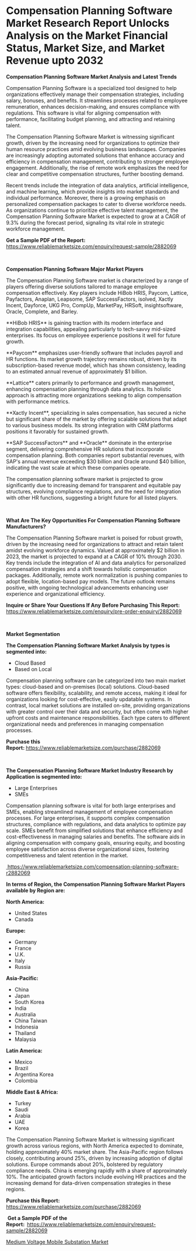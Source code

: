 <p><h1>Compensation Planning Software Market Research Report Unlocks Analysis on the Market Financial Status, Market Size, and Market Revenue upto 2032</h1></p><p><strong>Compensation Planning Software Market Analysis and Latest Trends</strong></p>
<p><p>Compensation Planning Software is a specialized tool designed to help organizations effectively manage their compensation strategies, including salary, bonuses, and benefits. It streamlines processes related to employee remuneration, enhances decision-making, and ensures compliance with regulations. This software is vital for aligning compensation with performance, facilitating budget planning, and attracting and retaining talent.</p><p>The Compensation Planning Software Market is witnessing significant growth, driven by the increasing need for organizations to optimize their human resource practices amid evolving business landscapes. Companies are increasingly adopting automated solutions that enhance accuracy and efficiency in compensation management, contributing to stronger employee engagement. Additionally, the rise of remote work emphasizes the need for clear and competitive compensation structures, further boosting demand.</p><p>Recent trends include the integration of data analytics, artificial intelligence, and machine learning, which provide insights into market standards and individual performance. Moreover, there is a growing emphasis on personalized compensation packages to cater to diverse workforce needs. As organizations continue to prioritize effective talent management, the Compensation Planning Software Market is expected to grow at a CAGR of 9.3% during the forecast period, signaling its vital role in strategic workforce management.</p></p>
<p><strong>Get a Sample PDF of the Report:&nbsp;</strong> <a href="https://www.reliablemarketsize.com/enquiry/request-sample/2882069?utm_campaign=3197&utm_medium=2&utm_source=Github&utm_content=ia&utm_term=12032025&utm_id=compensation-planning-software">https://www.reliablemarketsize.com/enquiry/request-sample/2882069</a></p>
<p>&nbsp;</p>
<p><strong>Compensation Planning Software Major Market Players</strong></p>
<p><p>The Compensation Planning Software market is characterized by a range of players offering diverse solutions tailored to manage employee compensation effectively. Key players include HiBob HRIS, Paycom, Lattice, Payfactors, Anaplan, Leapsome, SAP SuccessFactors, isolved, Xactly Incent, Dayforce, UKG Pro, CompUp, MarketPay, HRSoft, insightsoftware, Oracle, Complete, and Barley.</p><p>**HiBob HRIS** is gaining traction with its modern interface and integration capabilities, appealing particularly to tech-savvy mid-sized enterprises. Its focus on employee experience positions it well for future growth.</p><p>**Paycom** emphasizes user-friendly software that includes payroll and HR functions. Its market growth trajectory remains robust, driven by its subscription-based revenue model, which has shown consistency, leading to an estimated annual revenue of approximately $1 billion.</p><p>**Lattice** caters primarily to performance and growth management, enhancing compensation planning through data analytics. Its holistic approach is attracting more organizations seeking to align compensation with performance metrics.</p><p>**Xactly Incent**, specializing in sales compensation, has secured a niche but significant share of the market by offering scalable solutions that adapt to various business models. Its strong integration with CRM platforms positions it favorably for sustained growth.</p><p>**SAP SuccessFactors** and **Oracle** dominate in the enterprise segment, delivering comprehensive HR solutions that incorporate compensation planning. Both companies report substantial revenues, with SAP's annual revenue exceeding $30 billion and Oracle around $40 billion, indicating the vast scale at which these companies operate.</p><p>The compensation planning software market is projected to grow significantly due to increasing demand for transparent and equitable pay structures, evolving compliance regulations, and the need for integration with other HR functions, suggesting a bright future for all listed players.</p></p>
<p>&nbsp;</p>
<p><strong>What Are The Key Opportunities For Compensation Planning Software Manufacturers?</strong></p>
<p><p>The Compensation Planning Software market is poised for robust growth, driven by the increasing need for organizations to attract and retain talent amidst evolving workforce dynamics. Valued at approximately $2 billion in 2023, the market is projected to expand at a CAGR of 10% through 2030. Key trends include the integration of AI and data analytics for personalized compensation strategies and a shift towards holistic compensation packages. Additionally, remote work normalization is pushing companies to adopt flexible, location-based pay models. The future outlook remains positive, with ongoing technological advancements enhancing user experience and organizational efficiency.</p></p>
<p><strong>Inquire or Share Your Questions If Any Before Purchasing This Report:</strong> <a href="https://www.reliablemarketsize.com/enquiry/pre-order-enquiry/2882069?utm_campaign=3197&utm_medium=2&utm_source=Github&utm_content=ia&utm_term=12032025&utm_id=compensation-planning-software">https://www.reliablemarketsize.com/enquiry/pre-order-enquiry/2882069</a></p>
<p>&nbsp;</p>
<p><strong>Market Segmentation</strong></p>
<p><strong>The Compensation Planning Software Market Analysis by types is segmented into:</strong></p>
<p><ul><li>Cloud Based</li><li>Based on Local</li></ul></p>
<p><p>Compensation planning software can be categorized into two main market types: cloud-based and on-premises (local) solutions. Cloud-based software offers flexibility, scalability, and remote access, making it ideal for organizations looking for cost-effective, easily updatable systems. In contrast, local market solutions are installed on-site, providing organizations with greater control over their data and security, but often come with higher upfront costs and maintenance responsibilities. Each type caters to different organizational needs and preferences in managing compensation processes.</p></p>
<p><strong>Purchase this Report:&nbsp;</strong><a href="https://www.reliablemarketsize.com/purchase/2882069?utm_campaign=3197&utm_medium=2&utm_source=Github&utm_content=ia&utm_term=12032025&utm_id=compensation-planning-software">https://www.reliablemarketsize.com/purchase/2882069</a></p>
<p>&nbsp;</p>
<p><strong>The Compensation Planning Software Market Industry Research by Application is segmented into:</strong></p>
<p><ul><li>Large Enterprises</li><li>SMEs</li></ul></p>
<p><p>Compensation planning software is vital for both large enterprises and SMEs, enabling streamlined management of employee compensation processes. For large enterprises, it supports complex compensation structures, compliance with regulations, and data analytics to optimize pay scale. SMEs benefit from simplified solutions that enhance efficiency and cost-effectiveness in managing salaries and benefits. The software aids in aligning compensation with company goals, ensuring equity, and boosting employee satisfaction across diverse organizational sizes, fostering competitiveness and talent retention in the market.</p></p>
<p><a href="https://www.reliablemarketsize.com/compensation-planning-software-r2882069?utm_campaign=3197&utm_medium=2&utm_source=Github&utm_content=ia&utm_term=12032025&utm_id=compensation-planning-software">&nbsp;https://www.reliablemarketsize.com/compensation-planning-software-r2882069</a></p>
<p><strong>In terms of Region, the Compensation Planning Software Market Players available by Region are:</strong></p>
<p>
    <p> <strong> North America: </strong>
        <ul>
            <li>United States</li>
            <li>Canada</li>
        </ul>
        </p> 
    <p> <strong> Europe: </strong>
        <ul>
            <li>Germany</li>
            <li>France</li>
            <li>U.K.</li>
            <li>Italy</li>
            <li>Russia</li>
        </ul>
        </p> 
    <p> <strong> Asia-Pacific: </strong>
        <ul>
            <li>China</li>
            <li>Japan</li>
            <li>South Korea</li>
            <li>India</li>
            <li>Australia</li>
            <li>China Taiwan</li>
            <li>Indonesia</li>
            <li>Thailand</li>
            <li>Malaysia</li>
        </ul>
        </p> 
    <p> <strong> Latin America: </strong>
        <ul>
            <li>Mexico</li>
            <li>Brazil</li>
            <li>Argentina Korea</li>
            <li>Colombia</li>
        </ul>
        </p> 
    <p> <strong> Middle East & Africa: </strong>
        <ul>
            <li>Turkey</li>
            <li>Saudi</li>
            <li>Arabia</li>
            <li>UAE</li>
            <li>Korea</li>
        </ul>
    </p>
    </p>
<p><p>The Compensation Planning Software Market is witnessing significant growth across various regions, with North America expected to dominate, holding approximately 40% market share. The Asia-Pacific region follows closely, contributing around 25%, driven by increasing adoption of digital solutions. Europe commands about 20%, bolstered by regulatory compliance needs. China is emerging rapidly with a share of approximately 10%. The anticipated growth factors include evolving HR practices and the increasing demand for data-driven compensation strategies in these regions.</p></p>
<p><strong>Purchase this Report: </strong><a href="https://www.reliablemarketsize.com/purchase/2882069?utm_campaign=3197&utm_medium=2&utm_source=Github&utm_content=ia&utm_term=12032025&utm_id=compensation-planning-software">https://www.reliablemarketsize.com/purchase/2882069</a></p>
<p>&nbsp;<strong>Get a Sample PDF of the Report:&nbsp;&nbsp;</strong><a href="https://www.reliablemarketsize.com/enquiry/request-sample/2882069?utm_campaign=3197&utm_medium=2&utm_source=Github&utm_content=ia&utm_term=12032025&utm_id=compensation-planning-software">https://www.reliablemarketsize.com/enquiry/request-sample/2882069</a></p>
<p><strong></strong></p>
<p><p><a href="https://github.com/shadnfamoza/Market-Research-Report-List-1/blob/main/medium-voltage-mobile-substation-market.md?utm_campaign=3197&utm_medium=2&utm_source=Github&utm_content=ia&utm_term=12032025&utm_id=compensation-planning-software">Medium Voltage Mobile Substation Market</a></p></p>
